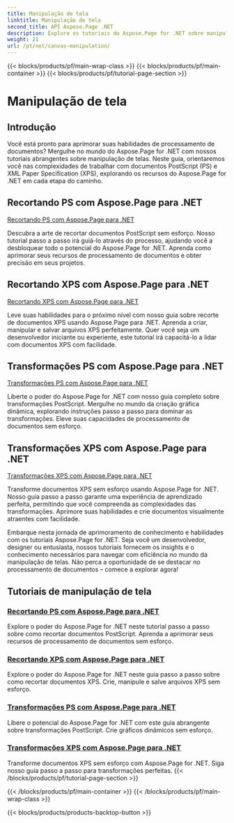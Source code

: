 ```yaml
---
title: Manipulação de tela
linktitle: Manipulação de tela
second_title: API Aspose.Page .NET
description: Explore os tutoriais do Aspose.Page for .NET sobre manipulação de tela. Recortar e transformar documentos PS e XPS ficou mais fácil. Aprimore suas habilidades de processamento de documentos.
weight: 21
url: /pt/net/canvas-manipulation/
---
```


{{< blocks/products/pf/main-wrap-class >}}
{{< blocks/products/pf/main-container >}}
{{< blocks/products/pf/tutorial-page-section >}}

# Manipulação de tela


## Introdução

Você está pronto para aprimorar suas habilidades de processamento de documentos? Mergulhe no mundo do Aspose.Page for .NET com nossos tutoriais abrangentes sobre manipulação de telas. Neste guia, orientaremos você nas complexidades de trabalhar com documentos PostScript (PS) e XML Paper Specification (XPS), explorando os recursos do Aspose.Page for .NET em cada etapa do caminho.

## Recortando PS com Aspose.Page para .NET
[Recortando PS com Aspose.Page para .NET](./clippingps/)

Descubra a arte de recortar documentos PostScript sem esforço. Nosso tutorial passo a passo irá guiá-lo através do processo, ajudando você a desbloquear todo o potencial do Aspose.Page for .NET. Aprenda como aprimorar seus recursos de processamento de documentos e obter precisão em seus projetos.

## Recortando XPS com Aspose.Page para .NET
[Recortando XPS com Aspose.Page para .NET](./clippingxps/)

Leve suas habilidades para o próximo nível com nosso guia sobre recorte de documentos XPS usando Aspose.Page para .NET. Aprenda a criar, manipular e salvar arquivos XPS perfeitamente. Quer você seja um desenvolvedor iniciante ou experiente, este tutorial irá capacitá-lo a lidar com documentos XPS com facilidade.

## Transformações PS com Aspose.Page para .NET
[Transformações PS com Aspose.Page para .NET](./transformationsps/)

Liberte o poder do Aspose.Page for .NET com nosso guia completo sobre transformações PostScript. Mergulhe no mundo da criação gráfica dinâmica, explorando instruções passo a passo para dominar as transformações. Eleve suas capacidades de processamento de documentos sem esforço.

## Transformações XPS com Aspose.Page para .NET
[Transformações XPS com Aspose.Page para .NET](./transformationsxps/)

Transforme documentos XPS sem esforço usando Aspose.Page for .NET. Nosso guia passo a passo garante uma experiência de aprendizado perfeita, permitindo que você compreenda as complexidades das transformações. Aprimore suas habilidades e crie documentos visualmente atraentes com facilidade.

Embarque nesta jornada de aprimoramento de conhecimento e habilidades com os tutoriais Aspose.Page for .NET. Seja você um desenvolvedor, designer ou entusiasta, nossos tutoriais fornecem os insights e o conhecimento necessários para navegar com eficiência no mundo da manipulação de telas. Não perca a oportunidade de se destacar no processamento de documentos – comece a explorar agora!
## Tutoriais de manipulação de tela
### [Recortando PS com Aspose.Page para .NET](./clippingps/)
Explore o poder do Aspose.Page for .NET neste tutorial passo a passo sobre como recortar documentos PostScript. Aprenda a aprimorar seus recursos de processamento de documentos sem esforço.
### [Recortando XPS com Aspose.Page para .NET](./clippingxps/)
Explore o poder do Aspose.Page for .NET neste guia passo a passo sobre como recortar documentos XPS. Crie, manipule e salve arquivos XPS sem esforço.
### [Transformações PS com Aspose.Page para .NET](./transformationsps/)
Libere o potencial do Aspose.Page for .NET com este guia abrangente sobre transformações PostScript. Crie gráficos dinâmicos sem esforço.
### [Transformações XPS com Aspose.Page para .NET](./transformationsxps/)
Transforme documentos XPS sem esforço com Aspose.Page for .NET. Siga nosso guia passo a passo para transformações perfeitas.
{{< /blocks/products/pf/tutorial-page-section >}}

{{< /blocks/products/pf/main-container >}}
{{< /blocks/products/pf/main-wrap-class >}}

{{< blocks/products/products-backtop-button >}}
